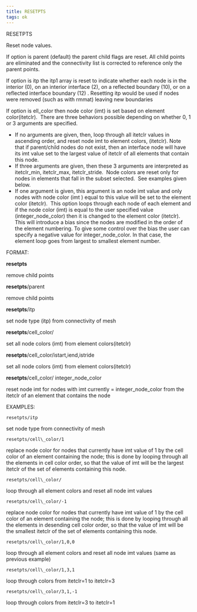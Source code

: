 ```yaml
---
title: RESETPTS
tags: ok
---
```


 RESETPTS

  Reset node values.
 
  If option is parent (default) the parent child flags are reset.
  All child points are eliminated and the connectivity list is
  corrected to reference only the parent points.
 
  If option is itp the itp1 array is reset to indicate whether
  each node is in the interior (0), on an interior interface (2), on a
  reflected boundary (10), or on a reflected interface boundary (12) .
  Resetting itp would be used if nodes were removed (such as with
  rmmat) leaving new boundaries
 
  If option is ell\_color then node color (imt) is set based
  on element color(itetclr).  There are three behaviors possible
  depending on whether 0, 1 or 3 arguments are specified.
 
  -   If no arguments are given, then, loop through all itetclr
      values in ascending order, and reset node imt to element
      colors, (itetclr). Note that if parent/child nodes do not
      exist, then an interface node will have its imt value set to
      the largest value of itetclr of all elements that contain
      this node.
  -   If three arguments are given, then these 3 arguments are
      interpreted as itetclr\_min, itetclr\_max, itetclr\_stride. 
      Node colors are reset only for nodes in elements that fall in
      the subset selected.  See examples given below.
  -   If one argument is given, this argument is an node imt value
      and only nodes with node color (imt ) equal to this value
      will be set to the element color (itetclr).  This option
      loops through each node of each element and if the node color
      (imt) is equal to the user specified value
      (integer\_node\_color) then it is changed to the element color
      (itetclr). This will introduce a bias since the nodes are
      modified in the order of the element numbering. To give some
      control over the bias the user can specify a negative value for
      integer\_node\_color. In that case, the element loop goes from
      largest to smallest element number.

FORMAT:

**resetpts**   

remove child points

**resetpts**/parent   

remove child points

**resetpts**/itp

set node type (itp) from connectivity of mesh

**resetpts**/cell\_color/

set all node colors (imt) from element colors(itetclr)

**resetpts**/cell\_color/istart,iend,istride     

set all node colors (imt) from element colors(itetclr)

**resetpts**/cell\_color/ integer\_node\_color   

reset node imt for nodes with imt currently = integer\_node\_color from the itetclr of an element that contains the node

EXAMPLES:

    resetpts/itp  

set node type from connectivity of mesh

    resetpts/cell\_color/1   

replace node color for nodes that currently have imt value of 1 by the cell color of an element containing the node; this is done by looping through all the elements in cell color order, so that the value of imt will be the largest itetclr of the set of elements containing this node.

    resetpts/cell\_color/  

loop through all element colors and reset all node imt values

    resetpts/cell\_color/-1  

replace node color for nodes that currently have imt value of 1 by the cell color of an element containing the node; this is done by looping through all the elements in desending cell color order, so that the value of imt will be the smallest itetclr of the set of elements containing this node.

    resetpts/cell\_color/1,0,0   

loop through all element colors and reset all node imt values (same as previous example)

    resetpts/cell\_color/1,3,1   

loop through colors from itetclr=1 to itetclr=3

    resetpts/cell\_color/3,1,-1  

loop through colors from itetclr=3 to itetclr=1
